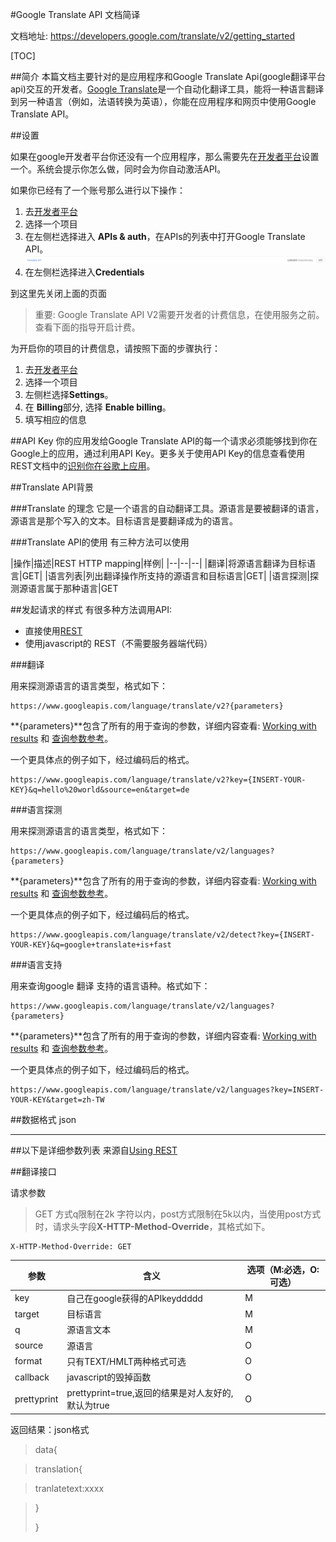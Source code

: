 
#Google Translate API 文档简译

文档地址: https://developers.google.com/translate/v2/getting_started

[TOC]

##简介
本篇文档主要针对的是应用程序和Google Translate Api(google翻译平台api)交互的开发者。[Google Translate](http//translate.google.com)是一个自动化翻译工具，能将一种语言翻译到另一种语言（例如，法语转换为英语），你能在应用程序和网页中使用Google Translate API。

##设置

如果在google开发者平台你还没有一个应用程序，那么需要先在[开发者平台](https://console.developers.google.com//start/api?id=translate&credential=client_key)设置一个。系统会提示你怎么做，同时会为你自动激活API。

如果你已经有了一个账号那么进行以下操作：

1. 去[开发者平台](https://console.developers.google.com//start/api?id=translate&credential=client_key)
2. 选择一个项目
3. 在左侧栏选择进入 **APIs & auth**，在APIs的列表中打开Google Translate API。![](./img/1.png)
4. 在左侧栏选择进入**Credentials**

到这里先关闭上面的页面

>重要: Google Translate API V2需要开发者的计费信息，在使用服务之前。查看下面的指导开启计费。

为开启你的项目的计费信息，请按照下面的步骤执行：

1. 去[开发者平台](https://console.developers.google.com//start/api?id=translate&credential=client_key)
2. 选择一个项目
3. 左侧栏选择**Settings**。
4. 在 **Billing**部分, 选择 **Enable billing**。
5. 填写相应的信息


##API Key
你的应用发给Google Translate API的每一个请求必须能够找到你在Google上的应用，通过利用API Key。更多关于使用API Key的信息查看使用REST文档中的[识别你在谷歌上应用](https://developers.google.com/translate/v2/using_rest#auth)。

##Translate API背景

###Translate 的理念
它是一个语言的自动翻译工具。源语言是要被翻译的语言，源语言是那个写入的文本。目标语言是要翻译成为的语言。

###Translate API的使用
有三种方法可以使用

|操作|描述|REST HTTP mapping|样例|
|--|--|--|
|翻译|将源语言翻译为目标语言|GET|
|语言列表|列出翻译操作所支持的源语言和目标语言|GET|
|语言探测|探测源语言属于那种语言|GET

##发起请求的样式
有很多种方法调用API:

* 直接使用[REST](http://en.wikipedia.org/wiki/Representational_State_Transfer) 
* 使用javascript的 REST（不需要服务器端代码）


###翻译

用来探测源语言的语言类型，格式如下：

	https://www.googleapis.com/language/translate/v2?{parameters}
**{parameters}**包含了所有的用于查询的参数，详细内容查看: [Working with results](https://developers.google.com/translate/v2/using_rest#WorkingResults) 和 [查询参数参考](https://developers.google.com/translate/v2/using_rest#query-params)。

一个更具体点的例子如下，经过编码后的格式。

	https://www.googleapis.com/language/translate/v2?key={INSERT-YOUR-KEY}&q=hello%20world&source=en&target=de

###语言探测

用来探测源语言的语言类型，格式如下：

	https://www.googleapis.com/language/translate/v2/languages?{parameters}
    
**{parameters}**包含了所有的用于查询的参数，详细内容查看: [Working with results](https://developers.google.com/translate/v2/using_rest#WorkingResults) 和 [查询参数参考](https://developers.google.com/translate/v2/using_rest#query-params)。

一个更具体点的例子如下，经过编码后的格式。

	https://www.googleapis.com/language/translate/v2/detect?key={INSERT-YOUR-KEY}&q=google+translate+is+fast


###语言支持

用来查询google 翻译 支持的语言语种。格式如下：

	https://www.googleapis.com/language/translate/v2/languages?{parameters}


**{parameters}**包含了所有的用于查询的参数，详细内容查看: [Working with results](https://developers.google.com/translate/v2/using_rest#WorkingResults) 和 [查询参数参考](https://developers.google.com/translate/v2/using_rest#query-params)。

一个更具体点的例子如下，经过编码后的格式。

	https://www.googleapis.com/language/translate/v2/languages?key=INSERT-YOUR-KEY&target=zh-TW

##数据格式 json

***

##以下是详细参数列表 来源自[Using REST](https://developers.google.com/translate/v2/using_rest)

##翻译接口

请求参数

>GET 方式q限制在2k 字符以内，post方式限制在5k以内，当使用post方式时，请求头字段**X-HTTP-Method-Override**，其格式如下。
	
    X-HTTP-Method-Override: GET

|参数|含义|选项（M:必选，O:可选）|
|---|---|---|
|key|自己在google获得的APIkeyddddd|M|
|target|目标语言|M
|q|源语言文本|M
|source|源语言|O
|format|只有TEXT/HMLT两种格式可选|O
|callback|javascript的毁掉函数|O
|prettyprint|prettyprint=true,返回的结果是对人友好的,默认为true|O

返回结果：json格式

>data{

>translation{

>tranlatetext:xxxx

>}
>
>}

